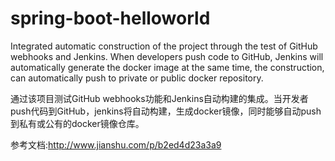 # spring-boot-helloworld
Integrated automatic construction of the project through the test of GitHub webhooks and Jenkins. When developers push code to GitHub, Jenkins will automatically generate the docker image at the same time, the construction, can automatically push to private or public docker repository.


通过该项目测试GitHub webhooks功能和Jenkins自动构建的集成。当开发者push代码到GitHub，jenkins将自动构建，生成docker镜像，同时能够自动push到私有或公有的docker镜像仓库。

参考文档:http://www.jianshu.com/p/b2ed4d23a3a9
